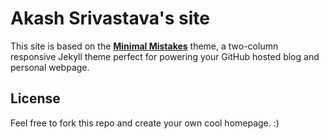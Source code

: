 # Akash Srivastava's site

This site is based on the **[Minimal Mistakes](http://mmistakes.github.io/minimal-mistakes)** theme, a two-column responsive Jekyll theme perfect for powering your GitHub hosted blog and personal webpage.


## License

Feel free to fork this repo and create your own cool homepage. :)
